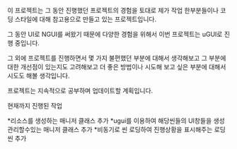 
이 프로젝트는 그 동안 진행했던 프로젝트의 경험을 토대로 제가 작업 한부분들이나 코딩 스타일에 대해 참고용으로 만들고 있는 프로젝트입니다.

그 동안 UI로 NGUI를 써왔기 때문에 다양한 경험을 위해서 이번 프로젝트는 uGUI로 진행 중입니다. 

그 외에 프로젝트를 진행하면서 몇 가지 불편했던 부분에 대해서 생각해보고 그 부분에 대한 개선점이 있는지도 고려해보고 더 좋은 방법이나 시도해 보고 싶은 부분에 대해서 시도도 해볼 생각입니다. 

프로젝트는 지속적으로 공부하며 업데이트할 계획입니다.

현재까지 진행된 작업

*리소스를 생성하는 매니저 클래스 추가
*ugui를 이용하여 해당씬들의 UI창들을 생성 관리할수있는 매니저 클래스 추가
*비동기로 씬 로딩하여 진행상황을 표시해주는 로딩씬 추가


